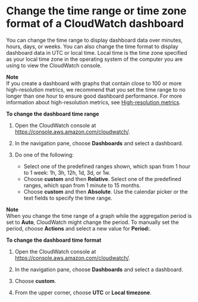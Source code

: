 # Change the time range or time zone format of a CloudWatch dashboard<a name="change_dashboard_time_format"></a>

You can change the time range to display dashboard data over minutes, hours, days, or weeks\. You can also change the time format to display dashboard data in UTC or local time\. Local time is the time zone specified as your local time zone in the operating system of the computer you are using to view the CloudWatch console\.

**Note**  
If you create a dashboard with graphs that contain close to 100 or more high\-resolution metrics, we recommend that you set the time range to no longer than one hour to ensure good dashboard performance\. For more information about high\-resolution metrics, see [High\-resolution metrics](publishingMetrics.md#high-resolution-metrics)\. 

**To change the dashboard time range**

1. Open the CloudWatch console at [https://console\.aws\.amazon\.com/cloudwatch/](https://console.aws.amazon.com/cloudwatch/)\.

1. In the navigation pane, choose **Dashboards** and select a dashboard\.

1. Do one of the following:
   + Select one of the predefined ranges shown, which span from 1 hour to 1 week: 1h, 3h, 12h, 1d, 3d, or 1w\.
   + Choose **custom** and then **Relative**\. Select one of the predefined ranges, which span from 1 minute to 15 months\.
   + Choose **custom** and then **Absolute**\. Use the calendar picker or the text fields to specify the time range\.

**Note**  
When you change the time range of a graph while the aggregation period is set to **Auto**, CloudWatch might change the period\. To manually set the period, choose **Actions** and select a new value for **Period:**\.

**To change the dashboard time format**

1. Open the CloudWatch console at [https://console\.aws\.amazon\.com/cloudwatch/](https://console.aws.amazon.com/cloudwatch/)\.

1. In the navigation pane, choose **Dashboards** and select a dashboard\.

1. Choose **custom**\.

1. From the upper corner, choose **UTC** or **Local timezone**\.